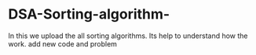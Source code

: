 # DSA-Sorting-algorithm-
In this we upload the all sorting algorithms.
Its help to understand how the work.
add new code and problem 